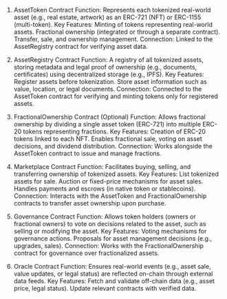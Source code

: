 1. AssetToken Contract
Function: Represents each tokenized real-world asset (e.g., real estate, artwork) as an ERC-721 (NFT) or ERC-1155 (multi-token).
Key Features:
Minting of tokens representing real-world assets.
Fractional ownership (integrated or through a separate contract).
Transfer, sale, and ownership management.
Connection: Linked to the AssetRegistry contract for verifying asset data.


2. AssetRegistry Contract
Function: A registry of all tokenized assets, storing metadata and legal proof of ownership (e.g., documents, certificates) using decentralized storage (e.g., IPFS).
Key Features:
Register assets before tokenization.
Store asset information such as value, location, or legal documents.
Connection: Connected to the AssetToken contract for verifying and minting tokens only for registered assets.


3. FractionalOwnership Contract (Optional)
Function: Allows fractional ownership by dividing a single asset token (ERC-721) into multiple ERC-20 tokens representing fractions.
Key Features:
Creation of ERC-20 tokens linked to each NFT.
Enables fractional sale, voting on asset decisions, and dividend distribution.
Connection: Works alongside the AssetToken contract to issue and manage fractions.


4. Marketplace Contract
Function: Facilitates buying, selling, and transferring ownership of tokenized assets.
Key Features:
List tokenized assets for sale.
Auction or fixed-price mechanisms for asset sales.
Handles payments and escrows (in native token or stablecoins).
Connection: Interacts with the AssetToken and FractionalOwnership contracts to transfer asset ownership upon purchase.


5. Governance Contract
Function: Allows token holders (owners or fractional owners) to vote on decisions related to the asset, such as selling or modifying the asset.
Key Features:
Voting mechanisms for governance actions.
Proposals for asset management decisions (e.g., upgrades, sales).
Connection: Works with the FractionalOwnership contract for governance over fractionalized assets.


6. Oracle Contract
Function: Ensures real-world events (e.g., asset sale, value updates, or legal status) are reflected on-chain through external data feeds.
Key Features:
Fetch and validate off-chain data (e.g., asset price, legal status).
Update relevant contracts with verified data.
